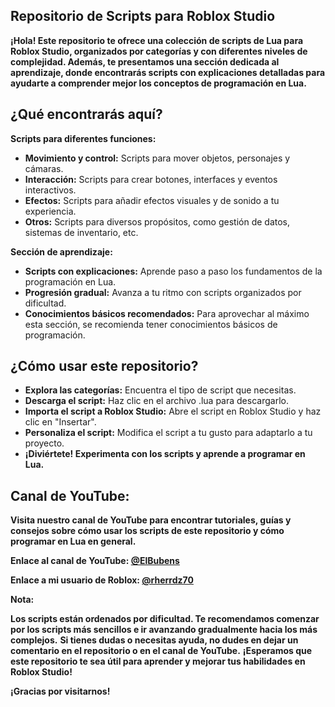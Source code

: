 **Repositorio de Scripts para Roblox Studio**
--

**¡Hola! Este repositorio te ofrece una colección de scripts de Lua para Roblox Studio, organizados por categorías y con diferentes niveles de complejidad. Además, te presentamos una sección dedicada al aprendizaje, donde encontrarás scripts con explicaciones detalladas para ayudarte a comprender mejor los conceptos de programación en Lua.**


¿Qué encontrarás aquí?
--

**Scripts para diferentes funciones:**

- **Movimiento y control:** Scripts para mover objetos, personajes y cámaras.
- **Interacción:** Scripts para crear botones, interfaces y eventos interactivos.
- **Efectos:** Scripts para añadir efectos visuales y de sonido a tu experiencia.
- **Otros:** Scripts para diversos propósitos, como gestión de datos, sistemas de inventario, etc.

******Sección de aprendizaje:******

- **Scripts con explicaciones:** Aprende paso a paso los fundamentos de la programación en Lua.
- **Progresión gradual:** Avanza a tu ritmo con scripts organizados por dificultad.
- **Conocimientos básicos recomendados:** Para aprovechar al máximo esta sección, se recomienda tener conocimientos básicos de programación.



¿Cómo usar este repositorio?
--

- **Explora las categorías:** Encuentra el tipo de script que necesitas.
- **Descarga el script:** Haz clic en el archivo .lua para descargarlo.
- **Importa el script a Roblox Studio:** Abre el script en Roblox Studio y haz clic en "Insertar".
- **Personaliza el script:** Modifica el script a tu gusto para adaptarlo a tu proyecto.
- **¡Diviértete! Experimenta con los scripts y aprende a programar en Lua.**

Canal de YouTube:
--

**Visita nuestro canal de YouTube para encontrar tutoriales, guías y consejos sobre cómo usar los scripts de este repositorio y cómo programar en Lua en general.**

**Enlace al canal de YouTube: [@ElBubens](https://www.youtube.com/@ElBubens/featured)**

**Enlace a mi usuario de Roblox: [@rherrdz70](https://www.roblox.com/users/703065132/profile)**

**Nota:**

**Los scripts están ordenados por dificultad. Te recomendamos comenzar por los scripts más  sencillos e ir avanzando gradualmente hacia los más complejos.**
**Si tienes dudas o necesitas ayuda, no dudes en dejar un comentario en el repositorio o en el canal de YouTube.**
**¡Esperamos que este repositorio te sea útil para aprender y mejorar tus habilidades en Roblox Studio!**

****¡Gracias por visitarnos!****
